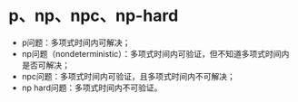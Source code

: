 # p、np、npc、np-hard

- p问题：多项式时间内可解决；
- np问题（nondeterministic）：多项式时间内可验证，但不知道多项式时间内是否可解决；
- npc问题：多项式时间内可验证，且多项式时间内不可解决；
- np hard问题：多项式时间内不可验证。